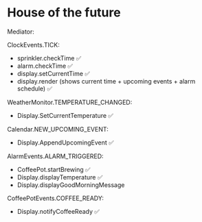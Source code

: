 # House of the future

Mediator:

ClockEvents.TICK:

- sprinkler.checkTime ✅
- alarm.checkTime ✅
- display.setCurrentTime ✅
- display.render (shows current time + upcoming events + alarm schedule) ✅

WeatherMonitor.TEMPERATURE_CHANGED:

- Display.SetCurrentTemperature ✅

Calendar.NEW_UPCOMING_EVENT:

- Display.AppendUpcomingEvent ✅

AlarmEvents.ALARM_TRIGGERED:

- CoffeePot.startBrewing ✅
- Display.displayTemperature ✅
- Display.displayGoodMorningMessage

CoffeePotEvents.COFFEE_READY:

- Display.notifyCoffeeReady ✅
